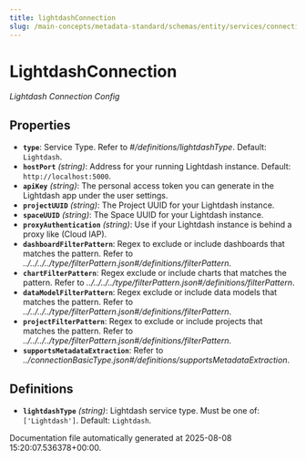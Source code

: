 ```yaml
---
title: lightdashConnection
slug: /main-concepts/metadata-standard/schemas/entity/services/connections/dashboard/lightdashconnection
---
```


# LightdashConnection

*Lightdash Connection Config*

## Properties

- **`type`**: Service Type. Refer to *#/definitions/lightdashType*. Default: `Lightdash`.
- **`hostPort`** *(string)*: Address for your running Lightdash instance. Default: `http://localhost:5000`.
- **`apiKey`** *(string)*: The personal access token you can generate in the Lightdash app under the user settings.
- **`projectUUID`** *(string)*: The Project UUID for your Lightdash instance.
- **`spaceUUID`** *(string)*: The Space UUID for your Lightdash instance.
- **`proxyAuthentication`** *(string)*: Use if your Lightdash instance is behind a proxy like (Cloud IAP).
- **`dashboardFilterPattern`**: Regex to exclude or include dashboards that matches the pattern. Refer to *../../../../type/filterPattern.json#/definitions/filterPattern*.
- **`chartFilterPattern`**: Regex exclude or include charts that matches the pattern. Refer to *../../../../type/filterPattern.json#/definitions/filterPattern*.
- **`dataModelFilterPattern`**: Regex exclude or include data models that matches the pattern. Refer to *../../../../type/filterPattern.json#/definitions/filterPattern*.
- **`projectFilterPattern`**: Regex to exclude or include projects that matches the pattern. Refer to *../../../../type/filterPattern.json#/definitions/filterPattern*.
- **`supportsMetadataExtraction`**: Refer to *../connectionBasicType.json#/definitions/supportsMetadataExtraction*.
## Definitions

- **`lightdashType`** *(string)*: Lightdash service type. Must be one of: `['Lightdash']`. Default: `Lightdash`.


Documentation file automatically generated at 2025-08-08 15:20:07.536378+00:00.
